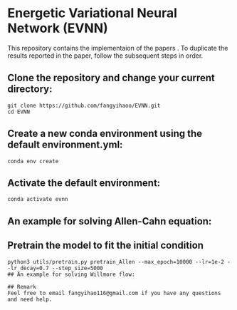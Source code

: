 # Energetic Variational Neural Network (EVNN)
This repository contains the implementaion of the papers . To duplicate the results reported in the paper, follow the subsequent steps in order.

## Clone the repository and change your current directory:
```
git clone https://github.com/fangyihaoo/EVNN.git
cd EVNN
```

## Create a new conda environment using the default environment.yml:
```
conda env create
```
## Activate the default environment:
```
conda activate evnn
```

## An example for solving Allen-Cahn equation:
## Pretrain the model to fit the initial condition
```
python3 utils/pretrain.py pretrain_Allen --max_epoch=10000 --lr=1e-2 --lr_decay=0.7 --step_size=5000
## An example for solving Willmore flow: 

## Remark
Feel free to email fangyihao116@gmail.com if you have any questions and need help.
